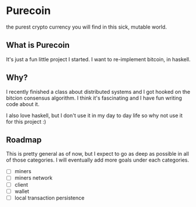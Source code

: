 # Purecoin
the purest crypto currency you will find in this sick, mutable world.

## What is Purecoin
It's just a fun little project I started. I want to re-implement bitcoin, in haskell.

## Why?
I recently finished a class about distributed systems and I got hooked on the bitcion consensus
algorithm. I think it's fascinating and I have fun writing code about it.

I also love haskell, but I don't use it in my day to day life so why not use it for this project :)

## Roadmap
This is pretty general as of now, but I expect to go as deep as possible in all of those categories.
I will eventually add more goals under each categories.

- [ ] miners
- [ ] miners network
- [ ] client
- [ ] wallet
- [ ] local transaction persistence
